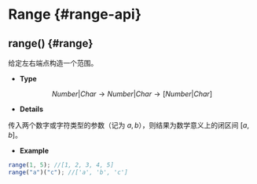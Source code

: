 # Range {#range-api}

## range() {#range}

给定左右端点构造一个范围。

- **Type**

$$Number|Char \rightarrow Number|Char \rightarrow [Number|Char]$$

- **Details**

传入两个数字或字符类型的参数（记为 $a,b$），则结果为数学意义上的闭区间 $[a,b]$。

- **Example**

```js
range(1, 5); //[1, 2, 3, 4, 5]
range("a")("c"); //['a', 'b', 'c']
```
